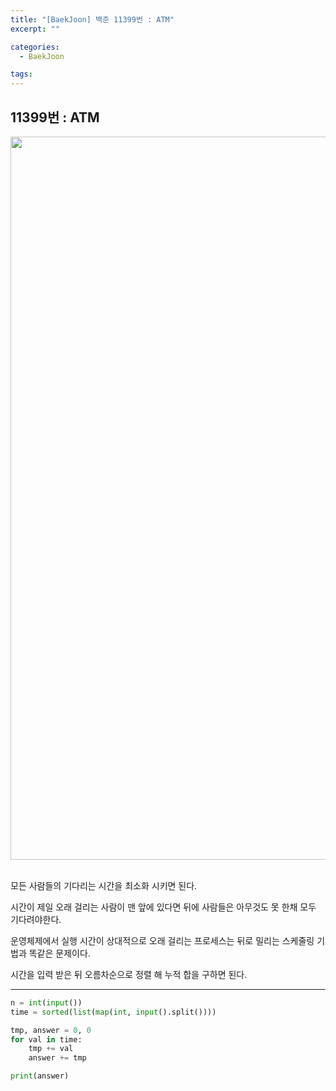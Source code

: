 ```yaml
---
title: "[BaekJoon] 백준 11399번 : ATM"
excerpt: ""

categories:
  - BaekJoon

tags:
---
```


## 11399번 : ATM

<center><img width="1157" alt="ATM" src="https://user-images.githubusercontent.com/54533309/94696152-af2bc080-0371-11eb-84c5-d960051f6120.png">
</center>

<br>

모든 사람들의 기다리는 시간을 최소화 시키면 된다.

시간이 제일 오래 걸리는 사람이 맨 앞에 있다면 뒤에 사람들은 아무것도 못 한채 모두 기다려야한다.

운영체제에서 실행 시간이 상대적으로 오래 걸리는 프로세스는 뒤로 밀리는 스케줄링 기법과 똑같은 문제이다.

시간을 입력 받은 뒤 오름차순으로 정렬 해 누적 합을 구하면 된다.

---

```python
n = int(input())
time = sorted(list(map(int, input().split())))

tmp, answer = 0, 0
for val in time:
	tmp += val
	answer += tmp

print(answer)
```

<br>
